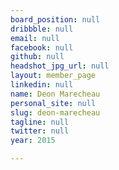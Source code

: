 ```yaml
---
board_position: null
dribbble: null
email: null
facebook: null
github: null
headshot_jpg_url: null
layout: member_page
linkedin: null
name: Deon Marecheau
personal_site: null
slug: deon-marecheau
tagline: null
twitter: null
year: 2015

---
```


